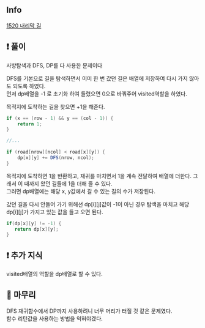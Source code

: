 ## Info

<a href="https://www.acmicpc.net/problem/1520" rel="nofollow">1520 내리막 길</a>

## ❗ 풀이

사방탐색과 DFS, DP를 다 사용한 문제이다 <br/>

DFS를 기본으로 길을 탐색하면서 이미 한 번 갔던 길은 배열에 저장하여 다시 가지 않아도 되도록 하였다.<br/>
먼저 dp배열을 -1 로 초기화 하여 들렸으면 0으로 바꿔주어 visited역할을 하였다.<br/>

목적지에 도착하는 길을 찾으면 +1을 해준다.
```java
if (x == (row - 1) && y == (col - 1)) {
	return 1;
}

//...
        
if (road[nrow][ncol] < road[x][y]) {
    dp[x][y] += DFS(nrow, ncol);
}
```
목적지에 도착하면 1을 반환하고, 재귀를 마치면서 1을 계속 전달하여 배열에 더한다. 그래서 이 때까지 왔던 길들에 1을 더해 줄 수 있다.<br/>
그러면 dp배열에는 해당 x, y값에서 갈 수 있는 길의 수가 저장된다.<br/>

갔던 길을 다시 안들어 가기 위해선 dp[i][j]값이 -1이 아닌 경우 탐색을 마치고 해당 dp[i][j]가 가지고 있는 값을 들고 오면 된다.
```java
if(dp[x][y] != -1) {
   return dp[x][y];
}
```
## ❗ 추가 지식

visited배열의 역할을 dp배열로 할 수 있다.

## 🙂 마무리

DFS 재귀함수에서 DP까지 사용하려니 너무 머리가 터질 것 같은 문제였다.<br/>
함수 리턴값을 사용하는 방법을 익혀야겠다.<br/>
